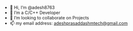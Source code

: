 - 👋 Hi, I’m @adesh8763
- 👀 I’m a C/C++ Developer
- 💞️ I’m looking to collaborate on Projects
- 📫 my email address: adeshprasaddashmtech@gmail.com

<!---
adesh8763/adesh8763 is a ✨ special ✨ repository because its `README.md` (this file) appears on your GitHub profile.
You can click the Preview link to take a look at your changes.
--->
